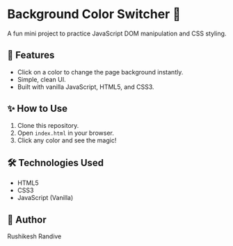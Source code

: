  # Background Color Switcher 🎨

A fun mini project to practice JavaScript DOM manipulation and CSS styling.

## 🚀 Features

- Click on a color to change the page background instantly.
- Simple, clean UI.
- Built with vanilla JavaScript, HTML5, and CSS3.

## ✨ How to Use

1. Clone this repository.
2. Open `index.html` in your browser.
3. Click any color and see the magic!

## 🛠️ Technologies Used

- HTML5
- CSS3
- JavaScript (Vanilla)

## 🙌 Author

Rushikesh Randive
